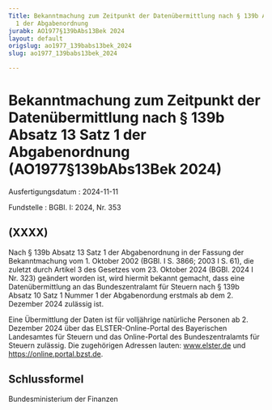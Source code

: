 ```yaml
---
Title: Bekanntmachung zum Zeitpunkt der Datenübermittlung nach § 139b Absatz 13 Satz
  1 der Abgabenordnung
jurabk: AO1977§139bAbs13Bek 2024
layout: default
origslug: ao1977_139babs13bek_2024
slug: ao1977_139babs13bek_2024

---
```


# Bekanntmachung zum Zeitpunkt der Datenübermittlung nach § 139b Absatz 13 Satz 1 der Abgabenordnung (AO1977§139bAbs13Bek 2024)

Ausfertigungsdatum
:   2024-11-11

Fundstelle
:   BGBl. I: 2024, Nr. 353


## (XXXX)

Nach § 139b Absatz 13 Satz 1 der Abgabenordnung in der Fassung der Bekanntmachung vom 1. Oktober 2002 (BGBl. I S. 3866; 2003 I S. 61), die zuletzt durch Artikel 3 des Gesetzes vom 23. Oktober 2024 (BGBl. 2024 I Nr. 323) geändert worden ist, wird hiermit bekannt gemacht, dass eine Datenübermittlung an das Bundeszentralamt für Steuern nach § 139b Absatz 10 Satz 1 Nummer 1 der Abgabenordung erstmals ab dem 2. Dezember 2024 zulässig ist.

Eine Übermittlung der Daten ist für volljährige natürliche Personen ab 2. Dezember 2024 über das ELSTER-Online-Portal des Bayerischen Landesamtes für Steuern und das Online-Portal des Bundeszentralamts für Steuern zulässig. Die zugehörigen Adressen lauten: www.elster.de und https://online.portal.bzst.de.


## Schlussformel

Bundesministerium der Finanzen

